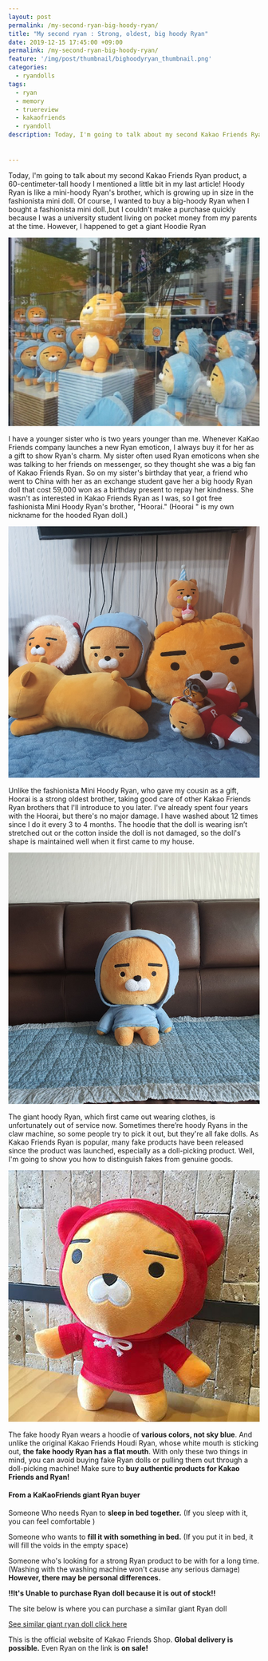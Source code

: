 ```yaml
---
layout: post
permalink: /my-second-ryan-big-hoody-ryan/
title: "My second ryan : Strong, oldest, big hoody Ryan"
date: 2019-12-15 17:45:00 +09:00
permalink: /my-second-ryan-big-hoody-ryan/
feature: '/img/post/thumbnail/bighoodyryan_thumbnail.png'
categories:
  - ryandolls
tags:
  - ryan
  - memory
  - truereview
  - kakaofriends
  - ryandoll
description: Today, I'm going to talk about my second Kakao Friends Ryan product, a 60-centimeter-tall hoody I mentioned a little bit in my last article! Hoody Ryan is like a mini-hoody Ryan's brother, which is growing up in size in the fashionista mini doll.

 
---
```




Today, I'm going to talk about my second Kakao Friends Ryan product, a 60-centimeter-tall hoody I mentioned a little bit in my last article! Hoody Ryan is like a mini-hoody Ryan's brother, which is growing up in size in the fashionista mini doll. 
Of course, I wanted to buy a big-hoody Ryan when I bought a fashionista mini doll.,but I couldn't make a purchase quickly because I was a university student living on pocket money from my parents at the time. However, I happened to get a giant Hoodie Ryan 

![gianthoodyryaninshop](/img/post/03/hoodyryaninshop.jpg)

I have a younger sister who is two years younger than me. Whenever KaKao Friends company launches a new Ryan emoticon, I always buy it for her as a gift to show Ryan's charm. My sister often used Ryan emoticons when she was talking to her friends on messenger, so they thought she was a big fan of Kakao Friends Ryan.
So on my sister's birthday that year, a friend who went to China with her as an exchange student gave her a big hoody Ryan doll that cost 59,000 won as a birthday present to repay her kindness.
She wasn't as interested in Kakao Friends Ryan as I was, so I got free fashionista Mini Hoody Ryan's brother, "Hoorai." (Hoorai " is my own nickname for the hooded Ryan doll.)

![gianthoodyryanwithfamilyryan](/img/post/03/brotherhoorai.jpg)

Unlike the fashionista Mini Hoody Ryan, who gave my cousin as a gift, Hoorai is a strong oldest brother, taking good care of other Kakao Friends Ryan brothers that I'll introduce to you later. 
I've already spent four years with the Hoorai, but there's no major damage. I have washed about 12 times since I do it every 3 to 4 months. The hoodie that the doll is wearing isn’t stretched out or the cotton inside the doll is not damaged, so the doll's shape is maintained well when it first came to my house.

![gianthoodyryan](/img/post/03/hoorai.jpg)

The giant hoody Ryan, which first came out wearing clothes, is unfortunately out of service now.
Sometimes there’re hoody Ryans in the claw machine, so some people try to pick it out, but they're all fake dolls. As Kakao Friends Ryan is popular, many fake products have been released since the product was launched, especially as a doll-picking product.  Well, I'm going to show you how to distinguish fakes from genuine goods.

![redhoodyfakeryan](/img/post/03/fakeryan.jpg)

The fake hoody Ryan wears a hoodie of **various colors, not sky blue**.  And unlike the original Kakao Friends Houdi Ryan, whose white mouth is sticking out, **the fake hoody Ryan has a flat mouth**.  With only these two things in mind, you can avoid buying fake Ryan dolls or pulling them out through a doll-picking machine! Make sure to **buy authentic products for Kakao Friends and Ryan!**



#### From a KaKaoFriends giant Ryan buyer

Someone Who needs Ryan to **sleep in bed together.**
(If you sleep with it, you can feel comfortable )

Someone who wants to **fill it with something in bed.**
(If you put it in bed, it will fill the voids in the empty space)

Someone who's looking for a strong Ryan product to be with for a long time. 
(Washing with the washing machine won't cause any serious damage)
**However, there may be personal differences.**



**!!It's Unable to purchase Ryan doll because it is out of stock!!**



The site below is where you can purchase a similar giant Ryan doll

[See similar giant ryan doll click here](http://bit.ly/kakao_winter_ryan_sale)

This is the official website of Kakao Friends Shop. **Global delivery is possible.** Even Ryan on the link is **on sale!**